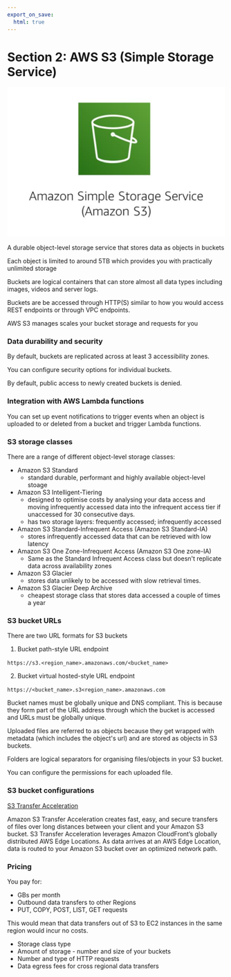 ```yaml
---
export_on_save:
  html: true
---
```

# Section 2: AWS S3 (Simple Storage Service)

![S3](images/s3.png)

A durable object-level storage service that stores data as objects in buckets

Each object is limited to around 5TB which provides you with practically unlimited storage

Buckets are logical containers that can store almost all data types including images, videos and server logs.

Buckets are be accessed through HTTP(S) similar to how you would access REST endpoints or through VPC endpoints.

AWS S3 manages scales your bucket storage and requests for you

### Data durability and security

By default, buckets are replicated across at least 3 accessibility zones.

You can configure security options for individual buckets.

By default, public access to newly created buckets is denied.

### Integration with AWS Lambda functions

You can set up event notifications to trigger events when an object is uploaded to or deleted from a bucket and trigger Lambda functions.



### S3 storage classes

There are a range of different object-level storage classes:

- Amazon S3 Standard	
  - standard durable, performant and highly available object-level stoage
- Amazon S3 Intelligent-Tiering
  - designed to optimise costs by analysing your data access and moving infrequently accessed data into the infrequent access tier if unaccessed for 30 consecutive days.
  - has two storage layers: frequently accessed; infrequently accessed
- Amazon S3 Standard-Infrequent Access (Amazon S3 Standard-IA)
  - stores infrequently accessed data that can be retrieved with low latency 
- Amazon S3 One Zone-Infrequent Access (Amazon S3 One zone-IA)
  - Same as the Standard Infrequent Access class but doesn't replicate data across availability zones
- Amazon S3 Glacier 
  - stores data unlikely to be accessed with slow retrieval times.
- Amazon S3 Glacier Deep Archive
  - cheapest storage class that stores data accessed a couple of times a year


### S3 bucket URLs

There are two URL formats for S3 buckets

1. Bucket path-style URL endpoint

`https://s3.<region_name>.amazonaws.com/<bucket_name>`

2. Bucket virtual hosted-style URL endpoint

`https://<bucket_name>.s3<region_name>.amazonaws.com`

Bucket names must be globally unique and DNS compliant. This is because they form part of the URL address through which the bucket is accessed and URLs must be globally unique.

Uploaded files are referred to as objects because they get wrapped with metadata (which includes the object's url) and are stored as objects in S3 buckets.

Folders are logical separators for organising files/objects in your S3 bucket.

You can configure the permissions for each uploaded file.

### S3 bucket configurations

[S3 Transfer Acceleration](https://aws.amazon.com/s3/transfer-acceleration/)

Amazon S3 Transfer Acceleration creates fast, easy, and secure transfers of files over long distances between your client and your Amazon S3 bucket. S3 Transfer Acceleration leverages Amazon CloudFront’s globally distributed AWS Edge Locations. As data arrives at an AWS Edge Location, data is routed to your Amazon S3 bucket over an optimized network path.

### Pricing

You pay for:
- GBs per month
- Outbound data transfers to other Regions
- PUT, COPY, POST, LIST, GET requests

This would mean that data transfers out of S3 to EC2 instances in the same region would incur no costs.

- Storage class type
- Amount of storage - number and size of your buckets
- Number and type of HTTP requests
- Data egress fees for cross regional data transfers